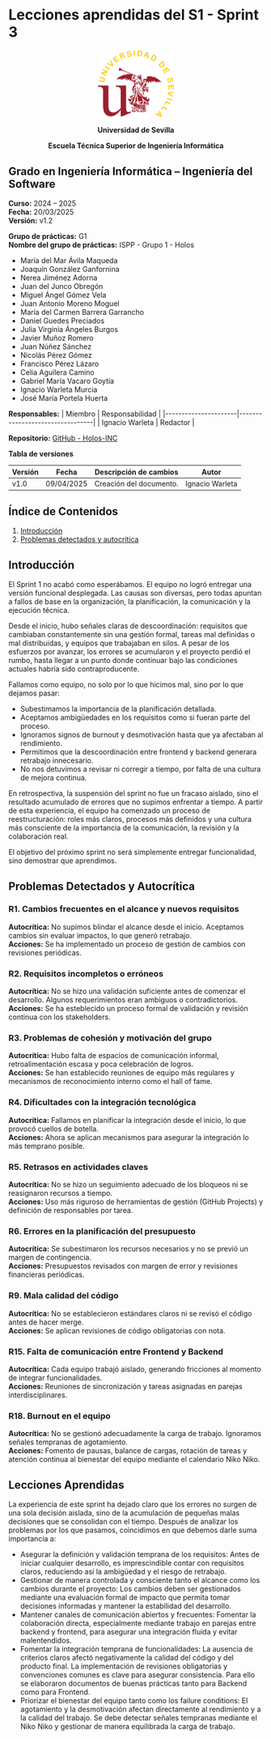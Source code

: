 # Lecciones aprendidas del S1 - Sprint 3

<p align="center">
  <img src="https://raw.githubusercontent.com/Holos-INC/Docusaurus-Holos/main/static/img/universidad-de-sevilla-logo.png" alt="Universidad de Sevilla" width="150"/>
</p>
<p align="center">
  <strong>Universidad de Sevilla</strong> 
</p>
<p align="center">
  <strong>Escuela Técnica Superior de Ingeniería Informática</strong>  
</p>

## **Grado en Ingeniería Informática – Ingeniería del Software**

**Curso:** 2024 – 2025  
**Fecha:** 20/03/2025  
**Versión:** v1.2

**Grupo de prácticas:** G1  
**Nombre del grupo de prácticas:** ISPP - Grupo 1 - Holos
- María del Mar Ávila Maqueda  
- Joaquín González Ganfornina  
- Nerea Jiménez Adorna  
- Juan del Junco Obregón  
- Miguel Ángel Gómez Vela  
- Juan Antonio Moreno Moguel  
- María del Carmen Barrera Garrancho  
- Daniel Guedes Preciados  
- Julia Virginia Ángeles Burgos  
- Javier Muñoz Romero  
- Juan Núñez Sánchez  
- Nicolás Pérez Gómez  
- Francisco Pérez Lázaro  
- Celia Aguilera Camino  
- Gabriel María Vacaro Goytía  
- Ignacio Warleta Murcia  
- José María Portela Huerta 

**Responsables:**
| Miembro              | Responsabilidad                 |
|----------------------|---------------------------------|
| Ignacio Warleta  |  Redactor                      |


**Repositorio:** [GitHub - Holos-INC](https://github.com/Holos-INC/Docusaurus-Holos)


**Tabla de versiones**

| Versión | Fecha       | Descripción de cambios | Autor                 |
|---------|------------|------------------------|------------------------|
| v1.0    | 09/04/2025 | Creación del documento. | Ignacio Warleta  |



## Índice de Contenidos
1. [Introducción](#introducción)
2. [Problemas detectados y autocrítica](#problemas-detectados-y-autocrítica)



## Introducción

El Sprint 1 no acabó como esperábamos. El equipo no logró entregar una versión funcional desplegada. Las causas son diversas, pero todas apuntan a fallos de base en la organización, la planificación, la comunicación y la ejecución técnica.

Desde el inicio, hubo señales claras de descoordinación: requisitos que cambiaban constantemente sin una gestión formal, tareas mal definidas o mal distribuidas, y equipos que trabajaban en silos. A pesar de los esfuerzos por avanzar, los errores se acumularon y el proyecto perdió el rumbo, hasta llegar a un punto donde continuar bajo las condiciones actuales habría sido contraproducente.

Fallamos como equipo, no solo por lo que hicimos mal, sino por lo que dejamos pasar:
- Subestimamos la importancia de la planificación detallada.
- Aceptamos ambigüedades en los requisitos como si fueran parte del proceso.
- Ignoramos signos de burnout y desmotivación hasta que ya afectaban al rendimiento.
- Permitimos que la descoordinación entre frontend y backend generara retrabajo innecesario.
- No nos detuvimos a revisar ni corregir a tiempo, por falta de una cultura de mejora continua.

En retrospectiva, la suspensión del sprint no fue un fracaso aislado, sino el resultado acumulado de errores que no supimos enfrentar a tiempo.
A partir de esta experiencia, el equipo ha comenzado un proceso de reestructuración: roles más claros, procesos más definidos y una cultura más consciente de la importancia de la comunicación, la revisión y la colaboración real.

El objetivo del próximo sprint no será simplemente entregar funcionalidad, sino demostrar que aprendimos. 

## Problemas Detectados y Autocrítica

### R1. Cambios frecuentes en el alcance y nuevos requisitos  
**Autocrítica:** No supimos blindar el alcance desde el inicio. Aceptamos cambios sin evaluar impactos, lo que generó retrabajo.  
**Acciones:** Se ha implementado un proceso de gestión de cambios con revisiones periódicas.

### R2. Requisitos incompletos o erróneos  
**Autocrítica:** No se hizo una validación suficiente antes de comenzar el desarrollo. Algunos requerimientos eran ambiguos o contradictorios.  
**Acciones:** Se ha esteblecido un proceso formal de validación y revisión continua con los stakeholders.

### R3. Problemas de cohesión y motivación del grupo  
**Autocrítica:** Hubo falta de espacios de comunicación informal, retroalimentación escasa y poca celebración de logros.  
**Acciones:** Se han establecido reuniones de equipo más regulares y mecanismos de reconocimiento interno como el hall of fame.

### R4. Dificultades con la integración tecnológica  
**Autocrítica:** Fallamos en planificar la integración desde el inicio, lo que provocó cuellos de botella.  
**Acciones:** Ahora se aplican mecanismos para asegurar la integración lo más temprano posible.

### R5. Retrasos en actividades claves  
**Autocrítica:** No se hizo un seguimiento adecuado de los bloqueos ni se reasignaron recursos a tiempo.  
**Acciones:** Uso más riguroso de herramientas de gestión (GitHub Projects) y definición de responsables por tarea.

### R6. Errores en la planificación del presupuesto  
**Autocrítica:** Se subestimaron los recursos necesarios y no se previó un margen de contingencia.  
**Acciones:** Presupuestos revisados con margen de error y revisiones financieras periódicas.

### R9. Mala calidad del código  
**Autocrítica:** No se establecieron estándares claros ni se revisó el código antes de hacer merge.  
**Acciones:** Se aplican revisiones de código obligatorias con nota.

### R15. Falta de comunicación entre Frontend y Backend  
**Autocrítica:** Cada equipo trabajó aislado, generando fricciones al momento de integrar funcionalidades.  
**Acciones:** Reuniones de sincronización y tareas asignadas en parejas interdisciplinares.

### R18. Burnout en el equipo  
**Autocrítica:** No se gestionó adecuadamente la carga de trabajo. Ignoramos señales tempranas de agotamiento.  
**Acciones:** Fomento de pausas, balance de cargas, rotación de tareas y atención continua al bienestar del equipo mediante el calendario Niko Niko.

## Lecciones Aprendidas

La experiencia de este sprint ha dejado claro que los errores no surgen de una sola decisión aislada, sino de la acumulación de pequeñas malas decisiones que se consolidan con el tiempo.
Después de analizar los problemas por los que pasamos, coincidimos en que debemos darle suma importancia a:
- Asegurar la definición y validación temprana de los requisitos: Antes de iniciar cualquier desarrollo, es imprescindible contar con requisitos claros, reduciendo así la ambigüedad y el riesgo de retrabajo.
- Gestionar de manera controlada y consciente tanto el alcance como los cambios durante el proyecto: Los cambios deben ser gestionados mediante una evaluación formal de impacto que permita tomar decisiones informadas y mantener la estabilidad del desarrollo.
- Mantener canales de comunicación abiertos y frecuentes: Fomentar la colaboración directa, especialmente mediante trabajo en parejas entre backend y frontend, para asegurar una integración fluida y evitar malentendidos.
- Fomentar la integración temprana de funcionalidades: La ausencia de criterios claros afectó negativamente la calidad del código y del producto final. La implementación de revisiones obligatorias y convenciones comunes es clave para asegurar consistencia. Para ello se elaboraron documentos de buenas prácticas tanto para Backend como para Frontend.
- Priorizar el bienestar del equipo tanto como los failure conditions: El agotamiento y la desmotivación afectan directamente al rendimiento y a la calidad del trabajo. Se debe detectar señales tempranas mediante el Niko Niko y gestionar de manera equilibrada la carga de trabajo.